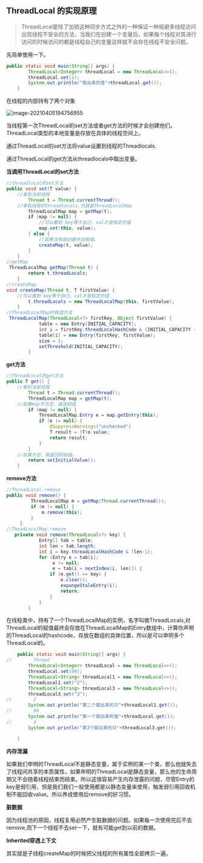 ## ThreadLocal 的实现原理

>ThreadLocal是除了加锁这种同步方式之外的一种保证一种规避多线程访问出现线程不安全的方法，当我们在创建一个变量后，如果每个线程对其进行访问的时候访问的都是线程自己的变量这样就不会存在线程不安全问题。

先简单使用一下。

```java
public static void main(String[] args) {
        ThreadLocal<Integer> threadLocal = new ThreadLocal<>();
        threadLocal.set(1);
        System.out.println("取出来的值"+threadLocal.get());
    }
```

在线程的内部持有了两个对象

![image-20210405194756955](./threadLocal.assets/image-20210405194756955.png)

当线程第一次ThreadLocal的set方法或者get方法的时候才会创建他们。ThreadLocal类型的本地变量是存放在具体的线程空间上。

通过ThreadLocal的set方法将value设置到线程的Threadlocals.

通过ThreadLocal的get方法从threadlocals中取出变量。

**当调用ThreadLocal的set方法**

```java
//threadlocal的set方法    
public void set(T value) {
    //拿到当前线程
        Thread t = Thread.currentThread();
    //拿到线程的threadlocals,也就是ThreadLocalMap
        ThreadLocalMap map = getMap(t);
        if (map != null) {
            //可以看到 key等于自己，val才是指定的值
            map.set(this, value);
        } else {
            //如果没有就创建并且赋值。
            createMap(t, value);
        }
    }
//getMap
 ThreadLocalMap getMap(Thread t) {
        return t.threadLocals;
    }
//createMap
void createMap(Thread t, T firstValue) {
    //可以看到 key等于自己，val才是指定的值
        t.threadLocals = new ThreadLocalMap(this, firstValue);
    }
//ThreadLocalMap的构造方法
 ThreadLocalMap(ThreadLocal<?> firstKey, Object firstValue) {
            table = new Entry[INITIAL_CAPACITY];
            int i = firstKey.threadLocalHashCode & (INITIAL_CAPACITY - 1);
            table[i] = new Entry(firstKey, firstValue);
            size = 1;
            setThreshold(INITIAL_CAPACITY);
        }
```

**get方法**

```java
//ThreadLocal的get方法   
public T get() {
    //拿到当前线程
        Thread t = Thread.currentThread();
        ThreadLocalMap map = getMap(t);
    //如果map不为空，就返回值
        if (map != null) {
            ThreadLocalMap.Entry e = map.getEntry(this);
            if (e != null) {
                @SuppressWarnings("unchecked")
                T result = (T)e.value;
                return result;
            }
        }
    //如果为空，就返回初始值。
        return setInitialValue();
    }
```

**remove方法**

```java
//ThreadLocal.remove 
public void remove() {
         ThreadLocalMap m = getMap(Thread.currentThread());
         if (m != null) {
             m.remove(this);
         }
     }
//TheadLocalMap.remove
   private void remove(ThreadLocal<?> key) {
            Entry[] tab = table;
            int len = tab.length;
            int i = key.threadLocalHashCode & (len-1);
            for (Entry e = tab[i];
                 e != null;
                 e = tab[i = nextIndex(i, len)]) {
                if (e.get() == key) {
                    e.clear();
                    expungeStaleEntry(i);
                    return;
                }
            }
        }
```

在线程类中，持有了一个ThreadLocalMap的实例，名字叫做ThreadLocals,对ThreadLocal的赋值最终会存放在ThreadLocalMap的Entry数组中，计算你声明的ThreadLocal的hashcode，存放在数组的具体位置，所以是可以申明多个ThreadLocal的。

```java
    public static void main(String[] args) {
//        Thread
        ThreadLocal<Integer> threadLocal = new ThreadLocal<>();
        threadLocal.set(99);
        ThreadLocal<String> threadLocal1 = new ThreadLocal<>();
        threadLocal1.set("2");
        ThreadLocal<String> threadLocal3 = new ThreadLocal<>();
        threadLocal3.set("3");
//        2
        System.out.println("第二个取出来的只"+threadLocal1.get());
//        99
        System.out.println("第一个取出来的值"+threadLocal.get());
//        3
        System.out.println("第3个取出来的只"+threadLocal3.get());

    }
```

**内存泄漏**

如果我们申明的ThreadLocal不是静态变量，属于实例的某一个类，那么他就失去了线程间共享的本质属性，如果申明的ThreadLocal是静态变量，那么他的生命周期又不会随着线程结束而结束。所以这很容易产生内存泄露的问题，尽管Entry的key是弱引用，但是我们我们一般使用都是以静态变量来使用，触发弱引用回收机制不能回收value。所以养成使用后remove的好习惯。

**脏数据**

因为线程池的原因，线程复用必然产生脏数据的问题。如果每一次使用完后不去remove,而下一个线程不去set一下，就有可能get到以前的数据。

**Inherited穿透上下文**

其实就是子线程createMap的时候把父线程的所有属性全部拷贝一遍。
